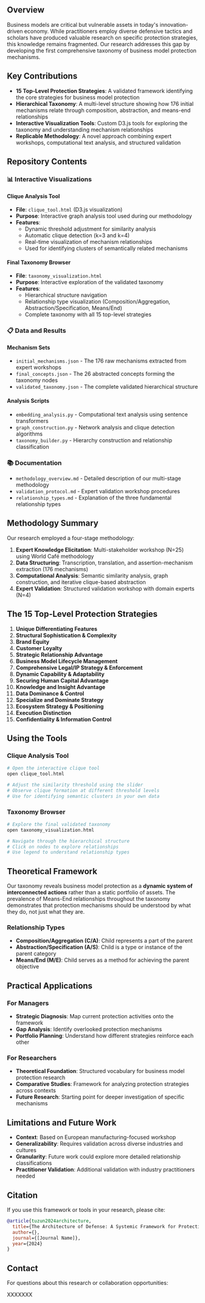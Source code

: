 ## Overview

Business models are critical but vulnerable assets in today's innovation-driven economy. While practitioners employ diverse defensive tactics and scholars have produced valuable research on specific protection strategies, this knowledge remains fragmented. Our research addresses this gap by developing the first comprehensive taxonomy of business model protection mechanisms.

## Key Contributions

- **15 Top-Level Protection Strategies**: A validated framework identifying the core strategies for business model protection
- **Hierarchical Taxonomy**: A multi-level structure showing how 176 initial mechanisms relate through composition, abstraction, and means-end relationships
- **Interactive Visualization Tools**: Custom D3.js tools for exploring the taxonomy and understanding mechanism relationships
- **Replicable Methodology**: A novel approach combining expert workshops, computational text analysis, and structured validation

## Repository Contents

### 📊 Interactive Visualizations

#### Clique Analysis Tool
- **File**: `clique_tool.html` (D3.js visualization)
- **Purpose**: Interactive graph analysis tool used during our methodology
- **Features**:
  - Dynamic threshold adjustment for similarity analysis
  - Automatic clique detection (k=3 and k=4)
  - Real-time visualization of mechanism relationships
  - Used for identifying clusters of semantically related mechanisms

#### Final Taxonomy Browser
- **File**: `taxonomy_visualization.html`
- **Purpose**: Interactive exploration of the validated taxonomy
- **Features**:
  - Hierarchical structure navigation
  - Relationship type visualization (Composition/Aggregation, Abstraction/Specification, Means/End)
  - Complete taxonomy with all 15 top-level strategies

### 📋 Data and Results

#### Mechanism Sets
- `initial_mechanisms.json` - The 176 raw mechanisms extracted from expert workshops
- `final_concepts.json` - The 26 abstracted concepts forming the taxonomy nodes
- `validated_taxonomy.json` - The complete validated hierarchical structure

#### Analysis Scripts
- `embedding_analysis.py` - Computational text analysis using sentence transformers
- `graph_construction.py` - Network analysis and clique detection algorithms
- `taxonomy_builder.py` - Hierarchy construction and relationship classification

### 📚 Documentation

- `methodology_overview.md` - Detailed description of our multi-stage methodology
- `validation_protocol.md` - Expert validation workshop procedures
- `relationship_types.md` - Explanation of the three fundamental relationship types

## Methodology Summary

Our research employed a four-stage methodology:

1. **Expert Knowledge Elicitation**: Multi-stakeholder workshop (N=25) using World Café methodology
2. **Data Structuring**: Transcription, translation, and assertion-mechanism extraction (176 mechanisms)
3. **Computational Analysis**: Semantic similarity analysis, graph construction, and iterative clique-based abstraction
4. **Expert Validation**: Structured validation workshop with domain experts (N=4)

## The 15 Top-Level Protection Strategies

1. **Unique Differentiating Features**
2. **Structural Sophistication & Complexity**
3. **Brand Equity**
4. **Customer Loyalty**
5. **Strategic Relationship Advantage**
6. **Business Model Lifecycle Management**
7. **Comprehensive Legal/IP Strategy & Enforcement**
8. **Dynamic Capability & Adaptability**
9. **Securing Human Capital Advantage**
10. **Knowledge and Insight Advantage**
11. **Data Dominance & Control**
12. **Specialize and Dominate Strategy**
13. **Ecosystem Strategy & Positioning**
14. **Execution Distinction**
15. **Confidentiality & Information Control**

## Using the Tools

### Clique Analysis Tool
```bash
# Open the interactive clique tool
open clique_tool.html

# Adjust the similarity threshold using the slider
# Observe clique formation at different threshold levels
# Use for identifying semantic clusters in your own data
```

### Taxonomy Browser
```bash
# Explore the final validated taxonomy
open taxonomy_visualization.html

# Navigate through the hierarchical structure
# Click on nodes to explore relationships
# Use legend to understand relationship types
```

## Theoretical Framework

Our taxonomy reveals business model protection as a **dynamic system of interconnected actions** rather than a static portfolio of assets. The prevalence of Means-End relationships throughout the taxonomy demonstrates that protection mechanisms should be understood by what they do, not just what they are.

### Relationship Types

- **Composition/Aggregation (C/A)**: Child represents a part of the parent
- **Abstraction/Specification (A/S)**: Child is a type or instance of the parent category  
- **Means/End (M/E)**: Child serves as a method for achieving the parent objective

## Practical Applications

### For Managers
- **Strategic Diagnosis**: Map current protection activities onto the framework
- **Gap Analysis**: Identify overlooked protection mechanisms
- **Portfolio Planning**: Understand how different strategies reinforce each other

### For Researchers
- **Theoretical Foundation**: Structured vocabulary for business model protection research
- **Comparative Studies**: Framework for analyzing protection strategies across contexts
- **Future Research**: Starting point for deeper investigation of specific mechanisms

## Limitations and Future Work

- **Context**: Based on European manufacturing-focused workshop
- **Generalizability**: Requires validation across diverse industries and cultures
- **Granularity**: Future work could explore more detailed relationship classifications
- **Practitioner Validation**: Additional validation with industry practitioners needed

## Citation

If you use this framework or tools in your research, please cite:

```bibtex
@article{tuzun2024architecture,
  title={The Architecture of Defense: A Systemic Framework for Protecting Business Models},
  author={},
  journal={[Journal Name]},
  year={2024}
}
```

## Contact

For questions about this research or collaboration opportunities:

XXXXXXX
